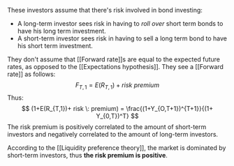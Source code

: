 These investors assume that there's risk involved in bond investing:
- A long-term investor sees risk in having to *roll over* short term bonds to have his long term investment.
- A short-term investor sees risk in having to sell a long term bond to have his short term investment.

They don't assume that [[Forward rate]]s are equal to the expected future rates, as opposed to the [[Expectations hypothesis]]. They see a [[Forward rate]] as follows:
$$ F_{T,1} = E(R_{T,1}) + risk \: premium $$
Thus:
$$ (1+E(R_{T,1})+ risk \: premium) = \frac{(1+Y_{O,T+1})^{T+1}}{(1+ Y_{0,T})^T} $$
The risk premium is positively correlated to the amount of short-term investors and negatively correlated to the amount of long-term investors.

According to the [[Liquidity preference theory]], the market is dominated by short-term investors, thus **the risk premium is positive**.